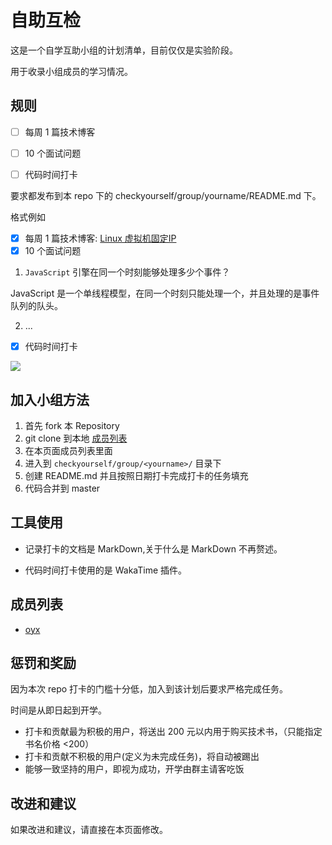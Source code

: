 # 自助互检

这是一个自学互助小组的计划清单，目前仅仅是实验阶段。

用于收录小组成员的学习情况。

## 规则

- [ ] 每周 1 篇技术博客
- [ ] 10 个面试问题
- [ ] 代码时间打卡


要求都发布到本 repo 下的 checkyourself/group/yourname/README.md 下。

格式例如

- [x] 每周 1 篇技术博客: [Linux 虚拟机固定IP](https://adameta.top/archives/LinuxStaticIP.html)
- [x] 10 个面试问题
1. `JavaScript` 引擎在同一个时刻能够处理多少个事件？

JavaScript 是一个单线程模型，在同一个时刻只能处理一个，并且处理的是事件队列的队头。

2. ...

- [x] 代码时间打卡

![](https://gitee.com/adameta/img/raw/master/1596179827_20200731151656939_21987.png)




## 加入小组方法

1. 首先 fork 本 Repository
2. git clone 到本地 [成员列表](checkyourself\README.md\##成员列表)
3. 在本页面成员列表里面
4. 进入到 `checkyourself/group/<yourname>/` 目录下
5. 创建 README.md 并且按照日期打卡完成打卡的任务填充
6. 代码合并到 master

## 工具使用

* 记录打卡的文档是 MarkDown,关于什么是 MarkDown 不再赘述。

* 代码时间打卡使用的是 WakaTime 插件。

## 成员列表

* [oyx](checkyourself\group\oyx\README.md)


## 惩罚和奖励

因为本次 repo 打卡的门槛十分低，加入到该计划后要求严格完成任务。

时间是从即日起到开学。

* 打卡和贡献最为积极的用户，将送出 200 元以内用于购买技术书，（只能指定书名价格 <200）
* 打卡和贡献不积极的用户(定义为未完成任务)，将自动被踢出
* 能够一致坚持的用户，即视为成功，开学由群主请客吃饭

## 改进和建议

如果改进和建议，请直接在本页面修改。